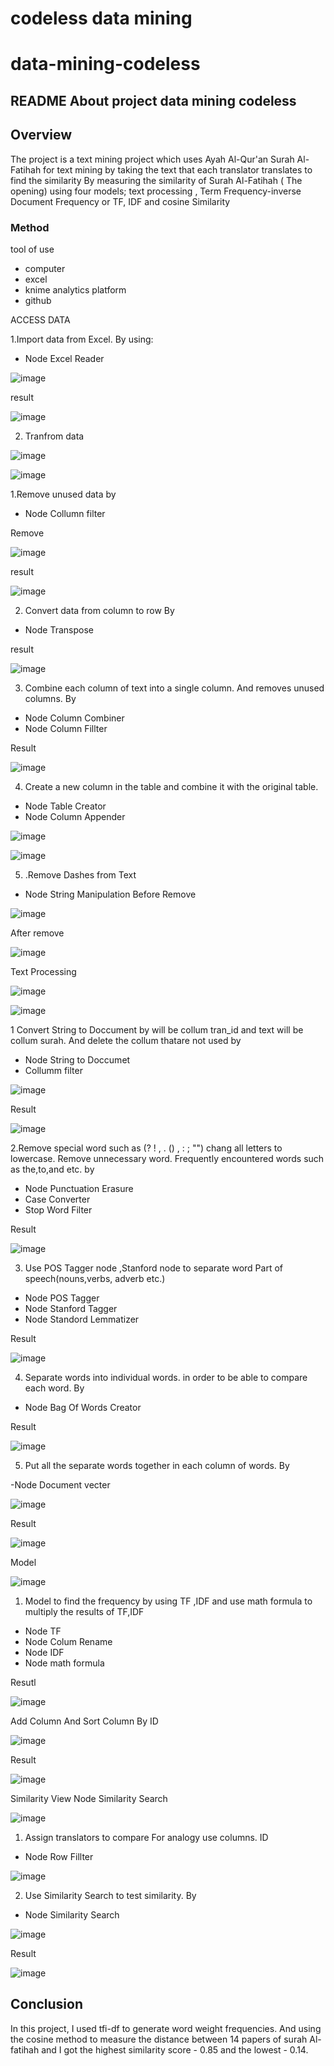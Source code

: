 # codeless data mining
 
# data-mining-codeless
 
## README About project data mining codeless

## Overview
 The project is a text mining project which uses Ayah Al-Qur'an Surah Al-Fatihah for text mining 
by taking the text that each translator translates to find the similarity
By measuring the similarity of Surah Al-Fatihah ( The opening) using four models; text processing , 
Term Frequency-inverse Document Frequency or TF, IDF and cosine Similarity

### Method
tool of use 
- computer 
- excel
- knime analytics platform 
- github

ACCESS DATA

1.Import data from Excel. By using:

- Node Excel Reader

![image](https://user-images.githubusercontent.com/78845389/196055651-f48fcbd0-0345-4ae1-8a4b-f314dafd0a2f.png)

result

![image](https://user-images.githubusercontent.com/78845389/196055666-1b6b27d0-0064-4409-a439-73892e162f3b.png)


2. Tranfrom data

![image](https://user-images.githubusercontent.com/78845389/196080913-e2c0bf05-1f3d-436c-a56c-80f3db0cd221.png)

![image](https://user-images.githubusercontent.com/78845389/196055696-5a26bf56-3109-4a38-b271-0fd9c8872d60.png)

1.Remove unused data by 
- Node Collumn filter

Remove 

![image](https://user-images.githubusercontent.com/78845389/196055776-a91cf30a-48d3-495a-aa09-22671dbab24d.png)

result

![image](https://user-images.githubusercontent.com/78845389/196055790-76f2e355-f55d-4001-863f-5f33b9502a47.png)

2. Convert data from column to row By  
- Node Transpose

result

 ![image](https://user-images.githubusercontent.com/78845389/196055816-b2fe564e-5e4a-4d74-94d5-2a0152865d39.png)

3. Combine each column of text into a single column. And removes unused columns. By

- Node Column Combiner
- Node Column Fillter

Result

 ![image](https://user-images.githubusercontent.com/78845389/196055843-9505eeaf-2f26-4c51-9472-f781c4cefba7.png)

4. Create a new column in the table and combine it with the original table.
- Node Table Creator 
- Node Column Appender 

![image](https://user-images.githubusercontent.com/78845389/196055903-3f175dc7-1fbe-4038-a640-3c81b2cc6564.png)

![image](https://user-images.githubusercontent.com/78845389/196055916-f54c809e-731f-46b1-a314-254c241be919.png)

5. .Remove Dashes from Text 
- Node String Manipulation
Before Remove 

![image](https://user-images.githubusercontent.com/78845389/196055936-a3452b2c-61de-40b7-945f-25414605c310.png)

After remove

![image](https://user-images.githubusercontent.com/78845389/196055957-f399b77b-f560-4b68-bcf7-70d25e1d2e9e.png)


Text Processing

![image](https://user-images.githubusercontent.com/78845389/196081020-311d4a5e-6464-4758-9880-edb4ccea6193.png)

![image](https://user-images.githubusercontent.com/78845389/196081246-31a05d9b-9346-4c8e-9824-d72a16815544.png)

1	Convert String to Doccument by will be collum tran_id and text will be collum surah. And delete the collum thatare not used by 

-	Node String to Doccumet 
-	Collumm filter 

![image](https://user-images.githubusercontent.com/78845389/196056042-5f2ed8f3-6265-487c-97a8-bb3e47d131c6.png)

Result

 ![image](https://user-images.githubusercontent.com/78845389/196056061-8d2704ad-b793-46cf-b816-5c951ff929ec.png)

2.Remove special word such as (? ! , . () , : ; "") chang all letters to lowercase. Remove unnecessary word. Frequently encountered words such as the,to,and etc. by 
- Node Punctuation Erasure
- Case Converter 
- Stop Word Filter 

Result

![image](https://user-images.githubusercontent.com/78845389/196056193-7f2b7445-aa99-42a7-a7f4-5101fbee90b2.png)

3. Use POS Tagger node ,Stanford node to separate word Part of speech(nouns,verbs, adverb etc.)

-  Node POS Tagger
- Node Stanford Tagger 
- Node Standord Lemmatizer 

Result 

![image](https://user-images.githubusercontent.com/78845389/196056209-715772d0-30aa-4c64-ae61-ccbd028a8515.png)

4. Separate words into individual words. in order to be able to compare each word. By

- Node Bag Of Words Creator 

Result

![image](https://user-images.githubusercontent.com/78845389/196056238-75e442eb-b488-483b-9727-458862eac36a.png)

5. Put all the separate words together in each column of words. By 

-Node Document vecter 

![image](https://user-images.githubusercontent.com/78845389/196056268-bd5c4912-d17f-4da8-b358-bcfe1323b196.png)

Result

![image](https://user-images.githubusercontent.com/78845389/196056283-2e1e1525-f7a5-457b-a1d3-8d528e696cf5.png)

Model 

![image](https://user-images.githubusercontent.com/78845389/196056292-3c4de6e9-4439-454f-ab0f-1210a7a63499.png)

1. Model to find the frequency by using TF ,IDF and use math formula to  multiply the results of TF,IDF 
- Node TF 
- Node Colum Rename  
- Node IDF 
- Node math formula  

Resutl 

![image](https://user-images.githubusercontent.com/78845389/196056345-fb5af1f7-7d01-48bb-bad8-8ec0442b5a49.png)

Add Column And Sort Column By ID

![image](https://user-images.githubusercontent.com/78845389/196056364-022c363c-d36c-4355-ada3-3df3dd5f6628.png)

Result 

![image](https://user-images.githubusercontent.com/78845389/196056388-ad9137c1-11f5-487e-87d3-381d0907c1a6.png)

Similarity View
 Node Similarity Search
 
 ![image](https://user-images.githubusercontent.com/78845389/196056430-d1b28eec-e203-4de0-87ca-89232b8a74f5.png)

1. Assign translators to compare For analogy use columns. ID  

- Node Row Fillter

![image](https://user-images.githubusercontent.com/78845389/196056461-2ba25d3e-0e98-4f51-a08a-5e7599394a4a.png)

2. Use Similarity Search to test similarity. By 

- Node Similarity Search

![image](https://user-images.githubusercontent.com/78845389/196056527-940ea34d-797c-4fa5-9954-8b35b9e1dc9e.png)

Result 

![image](https://user-images.githubusercontent.com/78845389/196056536-24001208-a5a8-426b-94e7-5abf4b0bf538.png)

## Conclusion
In this project, I used tfi-df to generate word weight frequencies. And using the cosine method to measure the distance between 14 papers of surah Al-fatihah and I got the highest similarity score - 0.85 and the lowest - 0.14.
